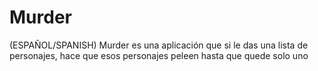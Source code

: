 # Murder
(ESPAÑOL/SPANISH) Murder es una aplicación que si le das una lista de personajes, hace que esos personajes peleen hasta que quede solo uno
